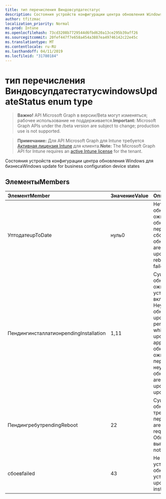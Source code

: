 ```yaml
---
title: тип перечисления Виндовсупдатестатус
description: Состояния устройств конфигурации центра обновления Windows для бизнеса
author: tfitzmac
localization_priority: Normal
ms.prod: Intune
ms.openlocfilehash: 73cd3208b7729544d6fbd620a13ce295b39aff26
ms.sourcegitcommit: 20fef447f7e658a454a3887ea49746142c22e45c
ms.translationtype: MT
ms.contentlocale: ru-RU
ms.lasthandoff: 04/11/2019
ms.locfileid: "31780184"
---
```

# <a name="windowsupdatestatus-enum-type"></a><span data-ttu-id="f4a13-103">тип перечисления Виндовсупдатестатус</span><span class="sxs-lookup"><span data-stu-id="f4a13-103">windowsUpdateStatus enum type</span></span>

> <span data-ttu-id="f4a13-104">**Важно!** API Microsoft Graph в версии/Beta могут изменяться; рабочее использование не поддерживается.</span><span class="sxs-lookup"><span data-stu-id="f4a13-104">**Important:** Microsoft Graph APIs under the /beta version are subject to change; production use is not supported.</span></span>

> <span data-ttu-id="f4a13-105">**Примечание:** Для API Microsoft Graph для Intune требуется [Активная лицензия Intune](https://go.microsoft.com/fwlink/?linkid=839381) для клиента.</span><span class="sxs-lookup"><span data-stu-id="f4a13-105">**Note:** The Microsoft Graph API for Intune requires an [active Intune license](https://go.microsoft.com/fwlink/?linkid=839381) for the tenant.</span></span>

<span data-ttu-id="f4a13-106">Состояния устройств конфигурации центра обновления Windows для бизнеса</span><span class="sxs-lookup"><span data-stu-id="f4a13-106">Windows update for business configuration device states</span></span>

## <a name="members"></a><span data-ttu-id="f4a13-107">Элементы</span><span class="sxs-lookup"><span data-stu-id="f4a13-107">Members</span></span>
|<span data-ttu-id="f4a13-108">Элемент</span><span class="sxs-lookup"><span data-stu-id="f4a13-108">Member</span></span>|<span data-ttu-id="f4a13-109">Значение</span><span class="sxs-lookup"><span data-stu-id="f4a13-109">Value</span></span>|<span data-ttu-id="f4a13-110">Описание</span><span class="sxs-lookup"><span data-stu-id="f4a13-110">Description</span></span>|
|:---|:---|:---|
|<span data-ttu-id="f4a13-111">Уптодате</span><span class="sxs-lookup"><span data-stu-id="f4a13-111">upToDate</span></span>|<span data-ttu-id="f4a13-112">нуль</span><span class="sxs-lookup"><span data-stu-id="f4a13-112">0</span></span>|<span data-ttu-id="f4a13-113">Нет ожидающих обновлений, ожидающих обновлений для перезагрузки и без сбоев обновлений.</span><span class="sxs-lookup"><span data-stu-id="f4a13-113">There are no pending updates, no pending reboot updates and no failed updates.</span></span>|
|<span data-ttu-id="f4a13-114">Пендингинсталлатион</span><span class="sxs-lookup"><span data-stu-id="f4a13-114">pendingInstallation</span></span>|<span data-ttu-id="f4a13-115">1,1</span><span class="sxs-lookup"><span data-stu-id="f4a13-115">1</span></span>|<span data-ttu-id="f4a13-116">Существуют обновления, ожидающие установки, которые включают Неутвержденные обновления.</span><span class="sxs-lookup"><span data-stu-id="f4a13-116">There are updates that’s pending installation which includes updates that are not approved.</span></span> <span data-ttu-id="f4a13-117">Нет обновлений, ожидающих перезагрузки, неудачных обновлений.</span><span class="sxs-lookup"><span data-stu-id="f4a13-117">There are no Pending reboot updates, no failed updates.</span></span>|
|<span data-ttu-id="f4a13-118">Пендингребут</span><span class="sxs-lookup"><span data-stu-id="f4a13-118">pendingReboot</span></span>|<span data-ttu-id="f4a13-119">2</span><span class="sxs-lookup"><span data-stu-id="f4a13-119">2</span></span>|<span data-ttu-id="f4a13-120">Существуют обновления, требующие перезагрузки.</span><span class="sxs-lookup"><span data-stu-id="f4a13-120">There are updates that requires reboot.</span></span> <span data-ttu-id="f4a13-121">Обновления не выполнены.</span><span class="sxs-lookup"><span data-stu-id="f4a13-121">There are not failed updates.</span></span>|
|<span data-ttu-id="f4a13-122">сбоев</span><span class="sxs-lookup"><span data-stu-id="f4a13-122">failed</span></span>|<span data-ttu-id="f4a13-123">4</span><span class="sxs-lookup"><span data-stu-id="f4a13-123">3</span></span>|<span data-ttu-id="f4a13-124">Не удалось установить обновления на устройстве.</span><span class="sxs-lookup"><span data-stu-id="f4a13-124">There are updates failed to install on the device.</span></span>|





